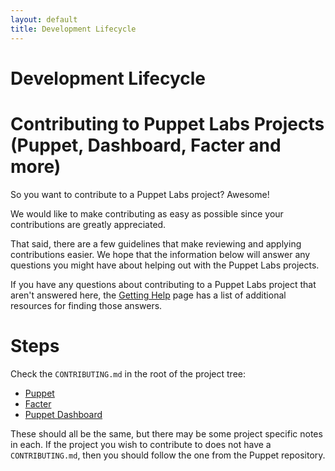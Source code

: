 ```yaml
---
layout: default
title: Development Lifecycle
---
```


Development Lifecycle
=====================

# Contributing to Puppet Labs Projects (Puppet, Dashboard, Facter and more)

So you want to contribute to a Puppet Labs project? Awesome!

We would like to make contributing as easy as possible since your contributions are greatly appreciated.

That said, there are a few guidelines that make reviewing and applying contributions easier.  We hope that the information below will answer any questions you might have about helping out with the Puppet Labs projects.

If you have any questions about contributing to a Puppet Labs project that aren't answered here, the [Getting Help](http://projects.puppetlabs.com/projects/puppet/wiki/Getting_Help) page has a list of additional resources for finding those answers.

# Steps

Check the `CONTRIBUTING.md` in the root of the project tree:

  * [Puppet](https://github.com/puppetlabs/puppet/blob/master/CONTRIBUTING.md)
  * [Facter](https://github.com/puppetlabs/facter/blob/master/CONTRIBUTING.md)
  * [Puppet Dashboard](https://github.com/puppetlabs/puppet-dashboard/blob/master/CONTRIBUTING.md)

These should all be the same, but there may be some project specific notes in each.  If the project you wish to contribute to does not have a `CONTRIBUTING.md`, then you should follow the one from the Puppet repository.

